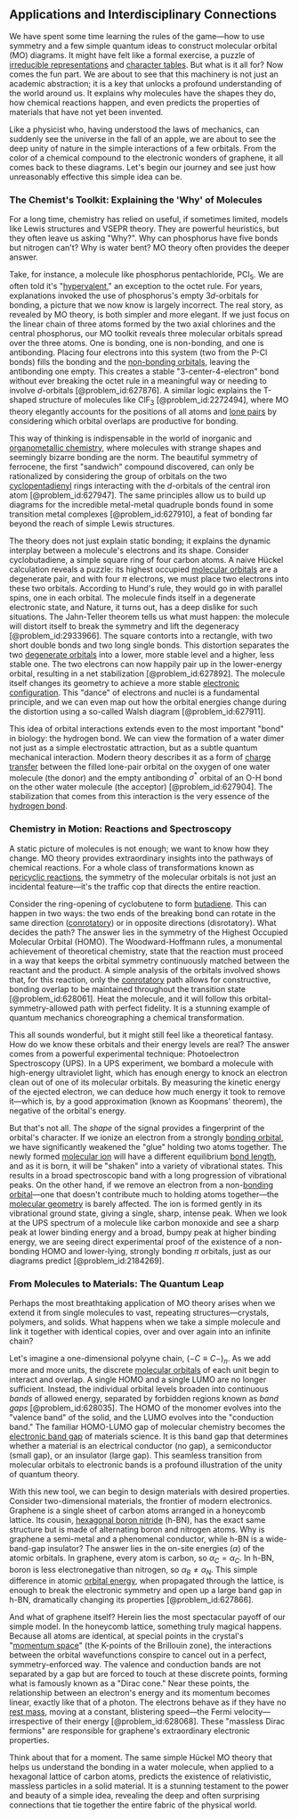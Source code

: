 ## Applications and Interdisciplinary Connections

We have spent some time learning the rules of the game—how to use symmetry and a few simple quantum ideas to construct molecular orbital (MO) diagrams. It might have felt like a formal exercise, a puzzle of [irreducible representations](@article_id:137690) and [character tables](@article_id:146182). But what is it all for? Now comes the fun part. We are about to see that this machinery is not just an academic abstraction; it is a key that unlocks a profound understanding of the world around us. It explains why molecules have the shapes they do, how chemical reactions happen, and even predicts the properties of materials that have not yet been invented.

Like a physicist who, having understood the laws of mechanics, can suddenly see the universe in the fall of an apple, we are about to see the deep unity of nature in the simple interactions of a few orbitals. From the color of a chemical compound to the electronic wonders of graphene, it all comes back to these diagrams. Let's begin our journey and see just how unreasonably effective this simple idea can be.

### The Chemist's Toolkit: Explaining the 'Why' of Molecules

For a long time, chemistry has relied on useful, if sometimes limited, models like Lewis structures and VSEPR theory. They are powerful heuristics, but they often leave us asking "Why?". Why can phosphorus have five bonds but nitrogen can't? Why is water bent? MO theory often provides the deeper answer.

Take, for instance, a molecule like phosphorus pentachloride, $\text{PCl}_5$. We are often told it's "[hypervalent](@article_id:187729)," an exception to the octet rule. For years, explanations invoked the use of phosphorus's empty $3d$-orbitals for bonding, a picture that we now know is largely incorrect. The real story, as revealed by MO theory, is both simpler and more elegant. If we just focus on the linear chain of three atoms formed by the two axial chlorines and the central phosphorus, our MO toolkit reveals three molecular orbitals spread over the three atoms. One is bonding, one is non-bonding, and one is antibonding. Placing four electrons into this system (two from the P-Cl bonds) fills the bonding and the [non-bonding orbitals](@article_id:273253), leaving the antibonding one empty. This creates a stable "3-center-4-electron" bond without ever breaking the octet rule in a meaningful way or needing to involve $d$-orbitals [@problem_id:627876]. A similar logic explains the T-shaped structure of molecules like $\text{ClF}_3$ [@problem_id:2272494], where MO theory elegantly accounts for the positions of all atoms and [lone pairs](@article_id:187868) by considering which orbital overlaps are productive for bonding.

This way of thinking is indispensable in the world of inorganic and [organometallic chemistry](@article_id:149487), where molecules with strange shapes and seemingly bizarre bonding are the norm. The beautiful symmetry of ferrocene, the first "sandwich" compound discovered, can only be rationalized by considering the group of orbitals on the two [cyclopentadienyl](@article_id:147419) rings interacting with the $d$-orbitals of the central iron atom [@problem_id:627947]. The same principles allow us to build up diagrams for the incredible metal-metal quadruple bonds found in some transition metal complexes [@problem_id:627910], a feat of bonding far beyond the reach of simple Lewis structures.

The theory does not just explain static bonding; it explains the dynamic interplay between a molecule's electrons and its shape. Consider cyclobutadiene, a simple square ring of four carbon atoms. A naive Hückel calculation reveals a puzzle: its highest occupied [molecular orbitals](@article_id:265736) are a degenerate pair, and with four $\pi$ electrons, we must place two electrons into these two orbitals. According to Hund's rule, they would go in with parallel spins, one in each orbital. The molecule finds itself in a degenerate electronic state, and Nature, it turns out, has a deep dislike for such situations. The Jahn-Teller theorem tells us what must happen: the molecule will distort itself to break the symmetry and lift the degeneracy [@problem_id:2933966]. The square contorts into a rectangle, with two short double bonds and two long single bonds. This distortion separates the two [degenerate orbitals](@article_id:153829) into a lower, more stable level and a higher, less stable one. The two electrons can now happily pair up in the lower-energy orbital, resulting in a net stabilization [@problem_id:627892]. The molecule itself changes its geometry to achieve a more stable [electronic configuration](@article_id:271610). This "dance" of electrons and nuclei is a fundamental principle, and we can even map out how the orbital energies change during the distortion using a so-called Walsh diagram [@problem_id:627911].

This idea of orbital interactions extends even to the most important "bond" in biology: the hydrogen bond. We can view the formation of a water dimer not just as a simple electrostatic attraction, but as a subtle quantum mechanical interaction. Modern theory describes it as a form of [charge transfer](@article_id:149880) between the filled lone-pair orbital on the oxygen of one water molecule (the donor) and the empty antibonding $\sigma^*$ orbital of an O-H bond on the other water molecule (the acceptor) [@problem_id:627904]. The stabilization that comes from this interaction is the very essence of the [hydrogen bond](@article_id:136165).

### Chemistry in Motion: Reactions and Spectroscopy

A static picture of molecules is not enough; we want to know how they change. MO theory provides extraordinary insights into the pathways of chemical reactions. For a whole class of transformations known as [pericyclic reactions](@article_id:201091), the symmetry of the molecular orbitals is not just an incidental feature—it's the traffic cop that directs the entire reaction.

Consider the ring-opening of cyclobutene to form [butadiene](@article_id:264634). This can happen in two ways: the two ends of the breaking bond can rotate in the same direction ([conrotatory](@article_id:260816)) or in opposite directions (disrotatory). What decides the path? The answer lies in the symmetry of the Highest Occupied Molecular Orbital (HOMO). The Woodward-Hoffmann rules, a monumental achievement of theoretical chemistry, state that the reaction must proceed in a way that keeps the orbital symmetry continuously matched between the reactant and the product. A simple analysis of the orbitals involved shows that, for this reaction, only the [conrotatory](@article_id:260816) path allows for constructive, bonding overlap to be maintained throughout the transition state [@problem_id:628061]. Heat the molecule, and it will follow this orbital-symmetry-allowed path with perfect fidelity. It is a stunning example of quantum mechanics choreographing a chemical transformation.

This all sounds wonderful, but it might still feel like a theoretical fantasy. How do we know these orbitals and their energy levels are real? The answer comes from a powerful experimental technique: Photoelectron Spectroscopy (UPS). In a UPS experiment, we bombard a molecule with high-energy ultraviolet light, which has enough energy to knock an electron clean out of one of its molecular orbitals. By measuring the kinetic energy of the ejected electron, we can deduce how much energy it took to remove it—which is, by a good approximation (known as Koopmans' theorem), the negative of the orbital's energy.

But that's not all. The *shape* of the signal provides a fingerprint of the orbital's character. If we ionize an electron from a strongly [bonding orbital](@article_id:261403), we have significantly weakened the "glue" holding two atoms together. The newly formed [molecular ion](@article_id:201658) will have a different equilibrium [bond length](@article_id:144098), and as it is born, it will be "shaken" into a variety of vibrational states. This results in a broad spectroscopic band with a long progression of vibrational peaks. On the other hand, if we remove an electron from a non-[bonding orbital](@article_id:261403)—one that doesn't contribute much to holding atoms together—the [molecular geometry](@article_id:137358) is barely affected. The ion is formed gently in its vibrational ground state, giving a single, sharp, intense peak. When we look at the UPS spectrum of a molecule like carbon monoxide and see a sharp peak at lower binding energy and a broad, bumpy peak at higher binding energy, we are seeing direct experimental proof of the existence of a non-bonding HOMO and lower-lying, strongly bonding $\pi$ orbitals, just as our diagrams predict [@problem_id:2184269].

### From Molecules to Materials: The Quantum Leap

Perhaps the most breathtaking application of MO theory arises when we extend it from single molecules to vast, repeating structures—crystals, polymers, and solids. What happens when we take a simple molecule and link it together with identical copies, over and over again into an infinite chain?

Let's imagine a one-dimensional polyyne chain, $(-C\equiv C-)_n$. As we add more and more units, the discrete [molecular orbitals](@article_id:265736) of each unit begin to interact and overlap. A single HOMO and a single LUMO are no longer sufficient. Instead, the individual orbital levels broaden into continuous *bands* of allowed energy, separated by forbidden regions known as *band gaps* [@problem_id:628035]. The HOMO of the monomer evolves into the "valence band" of the solid, and the LUMO evolves into the "conduction band." The familiar HOMO-LUMO gap of molecular chemistry becomes the [electronic band gap](@article_id:267422) of materials science. It is this band gap that determines whether a material is an electrical conductor (no gap), a semiconductor (small gap), or an insulator (large gap). This seamless transition from molecular orbitals to electronic bands is a profound illustration of the unity of quantum theory.

With this new tool, we can begin to design materials with desired properties. Consider two-dimensional materials, the frontier of modern electronics. Graphene is a single sheet of carbon atoms arranged in a honeycomb lattice. Its cousin, [hexagonal boron nitride](@article_id:197567) (h-BN), has the exact same structure but is made of alternating boron and nitrogen atoms. Why is graphene a semi-metal and a phenomenal conductor, while h-BN is a wide-band-gap insulator? The answer lies in the on-site energies ($\alpha$) of the atomic orbitals. In graphene, every atom is carbon, so $\alpha_C = \alpha_C$. In h-BN, boron is less electronegative than nitrogen, so $\alpha_B \neq \alpha_N$. This simple difference in atomic [orbital energy](@article_id:157987), when propagated through the lattice, is enough to break the electronic symmetry and open up a large band gap in h-BN, dramatically changing its properties [@problem_id:627866].

And what of graphene itself? Herein lies the most spectacular payoff of our simple model. In the honeycomb lattice, something truly magical happens. Because all atoms are identical, at special points in the crystal's "[momentum space](@article_id:148442)" (the K-points of the Brillouin zone), the interactions between the orbital wavefunctions conspire to cancel out in a perfect, symmetry-enforced way. The valence and conduction bands are not separated by a gap but are forced to touch at these discrete points, forming what is famously known as a "Dirac cone." Near these points, the relationship between an electron's energy and its momentum becomes linear, exactly like that of a photon. The electrons behave as if they have no [rest mass](@article_id:263607), moving at a constant, blistering speed—the Fermi velocity—irrespective of their energy [@problem_id:628068]. These "massless Dirac fermions" are responsible for graphene's extraordinary electronic properties.

Think about that for a moment. The same simple Hückel MO theory that helps us understand the bonding in a water molecule, when applied to a hexagonal lattice of carbon atoms, predicts the existence of relativistic, massless particles in a solid material. It is a stunning testament to the power and beauty of a simple idea, revealing the deep and often surprising connections that tie together the entire fabric of the physical world.